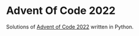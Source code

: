 # Advent Of Code 2022
Solutions of [Advent of Code 2022](https://adventofcode.com/2022) written in Python.